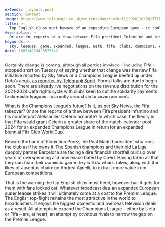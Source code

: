 ```yaml
--- 
extends: _layouts.post 
section: content 
image: https://www.telegraph.co.uk/content/dam/football/2020/10/20/TELEMMGLPICT000240246766_trans_NvBQzQNjv4BqaRL1kC4G7DT9ZsZm6Pe3PUPXbRlaI4_qh_dM2Z5d688.jpeg?impolicy=logo-overlay 
title: > 
  Top English clubs must beware of an expanding European game - it could come at the Premier League's expense 
description: > 
  Or are the reports of a thaw between Fifa president Infantino and his counterpart Aleksander Ceferin accurate?In which case, the theory is that Fifa would grant Ceferin a greater share of the match-calendar post 2024 for an expanded Champions League in return for an expanded biennial Fifa Club World Cup.That is the warning the top English clubs must heed, however bad it gets for them with fans locked out.Whatever broadcast deal an expanded European super league strikes it will ultimately come at a cost to the Premier League.All attempts to expand the Champions League – either by Uefa or Fifa – are, at heart, an attempt by covetous rivals to narrow the gap on the Premier League. 
keywords: > 
  sky, leagues, game, expanded, league, uefa, fifa, clubs, champions, expense, european, domestic, reported, beware, president, english, world, expanding, come, premier 
date: 1603248294.3573148 
--- 
```

<div><p>Certainly change is coming, although all parties involved &#8211; including Fifa &#8211; stopped short on Tuesday of saying whether that change was the new Fifa initiative reported by Sky News or a Champions League beefed up under Uefa&#8217;s aegis, <a href="https://www.telegraph.co.uk/football/2020/10/19/exclusive-uefa-ready-consider-expanding-champions-league-36/">as reported by Telegraph Sport</a>. Formal talks are due to begin soon. There are already live negotiations on the revenue distribution for the 2021-2024 Uefa rights cycle with clubs keen to cut the solidarity payments to domestic leagues &#8211; currently around six to seven per cent.</p>
<p>What is the Champions League&#8217;s future? Is it, as per Sky News, the Fifa takeover? Or are the reports of a thaw between Fifa president Infantino and his counterpart Aleksander Ceferin accurate? In which case, the theory is that Fifa would grant Ceferin a greater share of the match-calendar post 2024 for an expanded Champions League in return for an expanded biennial Fifa Club World Cup.</p>
<p>Beware the hand of Florentino Perez, the Real Madrid president who runs the club as if he owns it. The Spanish champions and their old La Liga duopoly partner Barcelona are facing a dire financial shortfall built up over years of overspending and now exacerbated by Covid. Having taken all that they can from their domestic game they will do what it takes, along with the likes of Juventus chairman Andrea Agnelli, to extract more value from European competitions.</p>
<p>That is the warning the top English clubs must heed, however bad it gets for them with fans locked out. Whatever broadcast deal an expanded European super league strikes it will ultimately come at a cost to the Premier League. The English top-flight remains the most attractive in the world to broadcasters. It enjoys the biggest domestic and overseas television deals as a result. All attempts to expand the Champions League &#8211; either by Uefa or Fifa &#8211; are, at heart, an attempt by covetous rivals to narrow the gap on the Premier League. &#160;</p>
</div>